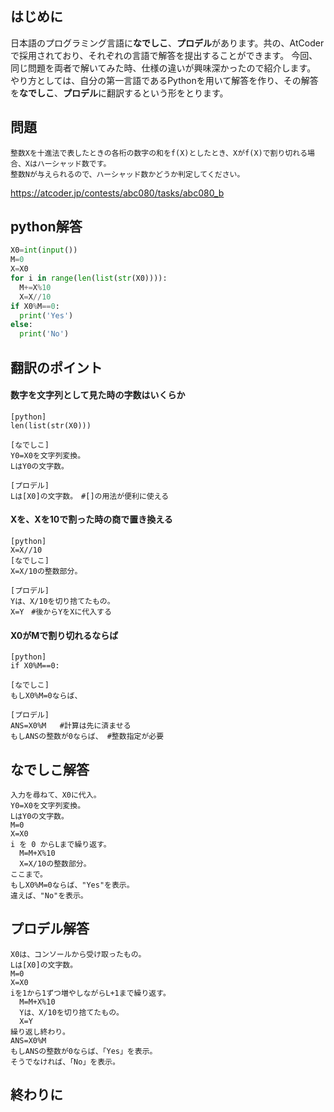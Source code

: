 ##


## はじめに
日本語のプログラミング言語に**なでしこ**、**プロデル**があります。共の、AtCoderで採用されており、それぞれの言語で解答を提出することができます。
今回、同じ問題を両者で解いてみた時、仕様の違いが興味深かったので紹介します。
やり方としては、自分の第一言語であるPythonを用いて解答を作り、その解答を**なでしこ**、**プロデル**に翻訳するという形をとります。

## 問題
```
整数Xを十進法で表したときの各桁の数字の和をf(X)としたとき、Xがf(X)で割り切れる場合、Xはハーシャッド数です。
整数Nが与えられるので、ハーシャッド数かどうか判定してください。
```
https://atcoder.jp/contests/abc080/tasks/abc080_b

## python解答
```python
X0=int(input())
M=0
X=X0
for i in range(len(list(str(X0)))):
  M+=X%10
  X=X//10
if X0%M==0:
  print('Yes')
else:
  print('No')
```
## 翻訳のポイント
#### 数字を文字列として見た時の字数はいくらか
```
[python]
len(list(str(X0)))

[なでしこ]
Y0=X0を文字列変換。
LはY0の文字数。

[プロデル]
Lは[X0]の文字数。　#[]の用法が便利に使える
```
#### Xを、Xを10で割った時の商で置き換える
```
[python]
X=X//10
[なでしこ]
X=X/10の整数部分。

[プロデル]
Yは、X/10を切り捨てたもの。
X=Y　#後からYをXに代入する
```
#### X0がMで割り切れるならば
```
[python]
if X0%M==0:

[なでしこ]
もしX0%M=0ならば、

[プロデル] 
ANS=X0%M   #計算は先に済ませる
もしANSの整数が0ならば、 #整数指定が必要
```

## なでしこ解答
```nako
入力を尋ねて、X0に代入。
Y0=X0を文字列変換。
LはY0の文字数。
M=0
X=X0
i を 0 からLまで繰り返す。
  M=M+X%10
  X=X/10の整数部分。
ここまで。
もしX0%M=0ならば、"Yes"を表示。
違えば、"No"を表示。
```
## プロデル解答
```prod
X0は、コンソールから受け取ったもの。
Lは[X0]の文字数。
M=0
X=X0
iを1から1ずつ増やしながらL+1まで繰り返す。
  M=M+X%10
  Yは、X/10を切り捨てたもの。
  X=Y
繰り返し終わり。
ANS=X0%M
もしANSの整数が0ならば、「Yes」を表示。
そうでなければ、「No」を表示。
```

## 終わりに

